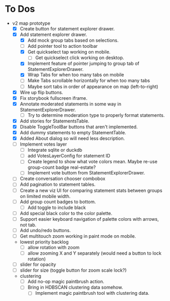 # To Dos
- v2 map prototype
    - [x] Create button for statement explorer drawer.
    - [x] Add statement explorer drawer.
        - [x] Add mock group tabs based on selections.
        - [ ] Add pointer tool to action toolbar
        - [x] Get quickselect tap working on mobile.
            - [ ] Get quickselect click working on desktop.
        - [x] Implement feature of pointer jumping to group tab of StatementExplorerDrawer.
        - [x] Wrap Tabs for when too many tabs on mobile
        - [ ] Make Tabs scrollable horizontally for when too many tabs
        - [ ] Maybe sort tabs in order of appearance on map (left-to-right)
    - [x] Wire up flip buttons.
    - [x] Fix storybook fullscreen iframe.
    - [x] Annotate moderated statements in some way in StatementExplorerDrawer.
        - [ ] Try to determine moderation type to properly format statements.
    - [x] Add stories for StatementsTable.
    - [x] Disable ToggleToolBar buttons that aren't implemented.
    - [x] Add dummy statements to empty StatementTable.
    - [x] Added About dialog so will need less description.
    - [ ] Implement votes layer
        - [ ] Integrate sqlite or duckdb
        - [ ] add VotesLayerConfig for statement ID
        - [ ] Create legend to show what vote colors mean. Maybe re-use group-count badge real-estate? 
        - [ ] Implement vote buttom from StatementExplorerDrawer.
    - [ ] Create conversation chooser combobox
    - [ ] Add pagination to statement tables.
    - [ ] Create a new viz UI for comparing statement stats between groups on limited mobile width.
    - [ ] Add group count badges to bottom.
        - [ ] Add toggle to include black
    - [ ] Add special black color to the color palette.
    - [ ] Support easier keyboard navigation of palette colors with arrows, not tab.
    - [ ] Add undo/redo buttons.
    - [ ] Get multitouch zoom working in paint mode on mobile.
    - lowest priority backlog
        - [ ] allow rotation with zoom
        - [ ] allow zooming X and Y separately (would need a button to lock rotation)
    - [ ] slider for opacity
    - [ ] slider for size (toggle button for zoom scale lock?)
    - clustering
        - [ ] Add no-op magic paintbrush action.
        - [ ] Bring in HDBSCAN clustering data somehow.
            - [ ] Implement magic paintbrush tool with clustering data.
